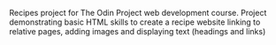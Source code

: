 Recipes project for The Odin Project web development course. Project demonstrating basic HTML skills to create a recipe website linking to relative pages, adding images and displaying text (headings and links)